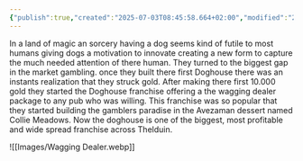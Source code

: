 ```yaml
---
{"publish":true,"created":"2025-07-03T08:45:58.664+02:00","modified":"2025-07-21T00:31:58.579+02:00","cssclasses":""}
---
```


In a land of magic an sorcery having a dog seems kind of futile to most humans giving dogs a motivation to innovate creating a new form to capture the much needed attention of there human. They turned to the biggest gap in the market gambling. once they built there first Doghouse there was an instants realization that they struck gold. After making there first 10.000 gold they started the Doghouse franchise offering a the wagging dealer package to any pub who was willing. This franchise was so popular that they started building the gamblers paradise in the Avezaman dessert named Collie Meadows. Now the doghouse is one of the biggest, most profitable and wide spread franchise across Thelduin. 


![[Images/Wagging Dealer.webp]]